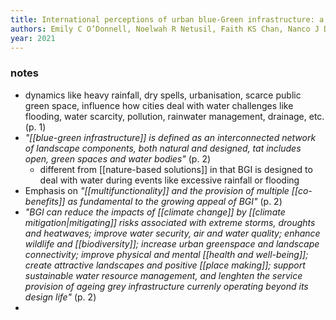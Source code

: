 ```yaml
---
title: International perceptions of urban blue-Green infrastructure: a comparison across four cities
authors: Emily C O’Donnell, Noelwah R Netusil, Faith KS Chan, Nanco J Dolman, Simon N Gosling
year: 2021
---
```


### notes

- dynamics like heavy rainfall, dry spells, urbanisation, scarce public green space, influence how cities deal with water challenges like flooding, water scarcity, pollution, rainwater management, drainage, etc. (p. 1)
- *"[[blue-green infrastructure]] is defined as an interconnected network of landscape components, both natural and designed, tat includes open, green spaces and water bodies"*  (p. 2)
	- different from [[nature-based solutions]] in that BGI is designed to deal with water during events like excessive rainfall or flooding
- Emphasis on *"[[multifunctionality]] and the provision of multiple [[co-benefits]] as fundamental to the growing appeal of BGI"* (p. 2) 
- *"BGI can reduce the impacts of [[climate change]] by [[climate mitigation|mitigating]] risks associated with extreme storms, droughts and heatwaves; improve water security, air and water quality; enhance wildlife and [[biodiversity]]; increase urban greenspace and landscape connectivity; improve physical and mental [[health and well-being]]; create attractive landscapes and positive [[place making]]; support sustainable water resource management, and lenghten the service provision of ageing grey infrastructure currenly operating beyond its design life"* (p. 2)
- 